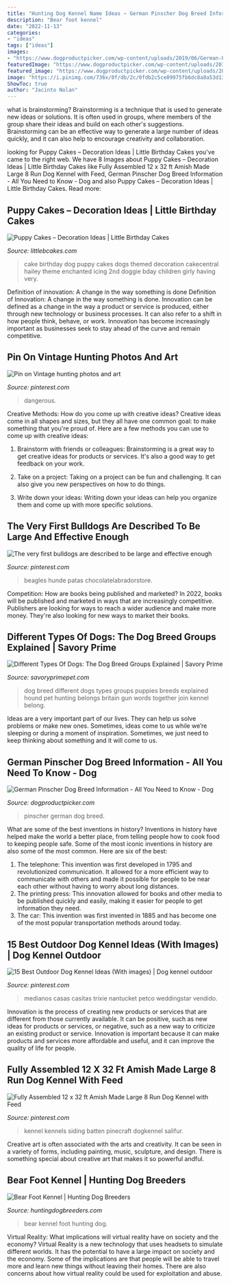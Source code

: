 ```yaml
---
title: "Hunting Dog Kennel Name Ideas ~ German Pinscher Dog Breed Information"
description: "Bear foot kennel"
date: "2022-11-13"
categories:
- "ideas"
tags: ["ideas"]
images:
- "https://www.dogproductpicker.com/wp-content/uploads/2019/06/German-Pinscher-Dog-Breed-Information-All-You-Need-to-Know.jpg"
featuredImage: "https://www.dogproductpicker.com/wp-content/uploads/2019/06/German-Pinscher-Dog-Breed-Information-All-You-Need-to-Know.jpg"
featured_image: "https://www.dogproductpicker.com/wp-content/uploads/2019/06/German-Pinscher-Dog-Breed-Information-All-You-Need-to-Know.jpg"
image: "https://i.pinimg.com/736x/0f/db/2c/0fdb2c5ce09975fb6dc8a8a53d1377c2.jpg"
ShowToc: true
author: "Jacinto Nolan"
---
```



what is brainstorming?
Brainstorming is a technique that is used to generate new ideas or solutions. It is often used in groups, where members of the group share their ideas and build on each other's suggestions. Brainstorming can be an effective way to generate a large number of ideas quickly, and it can also help to encourage creativity and collaboration.

	

		
looking for Puppy Cakes – Decoration Ideas | Little Birthday Cakes you've came to the right web. We have 8 Images about Puppy Cakes – Decoration Ideas | Little Birthday Cakes like Fully Assembled 12 x 32 ft Amish Made Large 8 Run Dog Kennel with Feed, German Pinscher Dog Breed Information - All You Need to Know - Dog and also Puppy Cakes – Decoration Ideas | Little Birthday Cakes. Read more:
		
    
## Puppy Cakes – Decoration Ideas | Little Birthday Cakes

<img loading=lazy src="http://www.littlebcakes.com/wp-content/uploads/2014/05/Puppy-Dog-Birthday-Cakes.jpg" onerror="this.onerror=null;this.src='https://tse2.mm.bing.net/th?id=OIP.XNR6s9rcIDKtg-5bbCi3twHaJm&amp;pid=15.1';" alt="Puppy Cakes – Decoration Ideas | Little Birthday Cakes">

_Source: littlebcakes.com_

>cake birthday dog puppy cakes dogs themed decoration cakecentral hailey theme enchanted icing 2nd doggie bday children girly having very. 

	

Definition of innovation: A change in the way something is done
Definition of Innovation: A change in the way something is done. Innovation can be defined as a change in the way a product or service is produced, either through new technology or business processes. It can also refer to a shift in how people think, behave, or work. Innovation has become increasingly important as businesses seek to stay ahead of the curve and remain competitive.

    
## Pin On Vintage Hunting Photos And Art

<img loading=lazy src="https://i.pinimg.com/736x/00/4f/83/004f83f9918067c5deb1693d61248728.jpg" onerror="this.onerror=null;this.src='https://tse2.mm.bing.net/th?id=OIP.MCHlcj5J4LzmRjfSQe087wHaJQ&amp;pid=15.1';" alt="Pin on Vintage hunting photos and art">

_Source: pinterest.com_

>dangerous. 

	

Creative Methods: How do you come up with creative ideas?
Creative ideas come in all shapes and sizes, but they all have one common goal: to make something that you're proud of. Here are a few methods you can use to come up with creative ideas:
1. Brainstorm with friends or colleagues: Brainstorming is a great way to get creative ideas for products or services. It's also a good way to get feedback on your work.

2. Take on a project: Taking on a project can be fun and challenging. It can also give you new perspectives on how to do things.

3. Write down your ideas: Writing down your ideas can help you organize them and come up with more specific solutions.

    
## The Very First Bulldogs Are Described To Be Large And Effective Enough

<img loading=lazy src="https://i.pinimg.com/originals/bd/4f/59/bd4f598c0fd6ffbe4c07831fd8892062.jpg" onerror="this.onerror=null;this.src='https://tse1.mm.bing.net/th?id=OIP.xA-SjU05oEl79wZsCLuOwwHaNJ&amp;pid=15.1';" alt="The very first bulldogs are described to be large and effective enough">

_Source: pinterest.com_

>beagles hunde patas chocolatelabradorstore. 

	

Competition: How are books being published and marketed?
In 2022, books will be published and marketed in ways that are increasingly competitive. Publishers are looking for ways to reach a wider audience and make more money. They're also looking for new ways to market their books.

    
## Different Types Of Dogs: The Dog Breed Groups Explained | Savory Prime

<img loading=lazy src="https://savoryprimepet.com/wp-content/uploads/2018/04/dog-breed-groups.jpg" onerror="this.onerror=null;this.src='https://tse3.mm.bing.net/th?id=OIP.15XQPIIBAI6hRVBI9FNHJAHaMl&amp;pid=15.1';" alt="Different Types Of Dogs: The Dog Breed Groups Explained | Savory Prime">

_Source: savoryprimepet.com_

>dog breed different dogs types groups puppies breeds explained hound pet hunting belongs britain gun words together join kennel belong. 

	

Ideas are a very important part of our lives. They can help us solve problems or make new ones. Sometimes, ideas come to us while we’re sleeping or during a moment of inspiration. Sometimes, we just need to keep thinking about something and it will come to us.

    
## German Pinscher Dog Breed Information - All You Need To Know - Dog

<img loading=lazy src="https://www.dogproductpicker.com/wp-content/uploads/2019/06/German-Pinscher-Dog-Breed-Information-All-You-Need-to-Know.jpg" onerror="this.onerror=null;this.src='https://tse3.mm.bing.net/th?id=OIP.rOXlyd_LMrmdm16sjr8T2AHaLH&amp;pid=15.1';" alt="German Pinscher Dog Breed Information - All You Need to Know - Dog">

_Source: dogproductpicker.com_

>pinscher german dog breed. 

	

What are some of the best inventions in history?
Inventions in history have helped make the world a better place, from telling people how to cook food to keeping people safe. Some of the most iconic inventions in history are also some of the most common. Here are six of the best: 
1. The telephone: This invention was first developed in 1795 and revolutionized communication. It allowed for a more efficient way to communicate with others and made it possible for people to be near each other without having to worry about long distances. 
2. The printing press: This innovation allowed for books and other media to be published quickly and easily, making it easier for people to get information they need. 
3. The car: This invention was first invented in 1885 and has become one of the most popular transportation methods around today.

    
## 15 Best Outdoor Dog Kennel Ideas (With Images) | Dog Kennel Outdoor

<img loading=lazy src="https://i.pinimg.com/736x/71/98/4e/71984e7081f0aa192aeb74dfd4090208.jpg" onerror="this.onerror=null;this.src='https://tse4.mm.bing.net/th?id=OIP.DBFPR7mNSWGM5ruJz66clgHaHa&amp;pid=15.1';" alt="15 Best Outdoor Dog Kennel Ideas (With images) | Dog kennel outdoor">

_Source: pinterest.com_

>medianos casas casitas trixie nantucket petco weddingstar vendido. 

	

Innovation is the process of creating new products or services that are different from those currently available. It can be positive, such as new ideas for products or services, or negative, such as a new way to criticize an existing product or service. Innovation is important because it can make products and services more affordable and useful, and it can improve the quality of life for people.

    
## Fully Assembled 12 X 32 Ft Amish Made Large 8 Run Dog Kennel With Feed

<img loading=lazy src="https://i.pinimg.com/736x/0f/db/2c/0fdb2c5ce09975fb6dc8a8a53d1377c2.jpg" onerror="this.onerror=null;this.src='https://tse1.mm.bing.net/th?id=OIP.aqvmd8whcHPUYzBFgPj5MgHaHa&amp;pid=15.1';" alt="Fully Assembled 12 x 32 ft Amish Made Large 8 Run Dog Kennel with Feed">

_Source: pinterest.com_

>kennel kennels siding batten pinecraft dogkennel salifur. 

	

Creative art is often associated with the arts and creativity. It can be seen in a variety of forms, including painting, music, sculpture, and design. There is something special about creative art that makes it so powerful andful.

    
## Bear Foot Kennel | Hunting Dog Breeders

<img loading=lazy src="https://www.huntingdogbreeders.com/p/1213/d14348b8.jpg" onerror="this.onerror=null;this.src='https://tse1.mm.bing.net/th?id=OIP.sMc9V9ifLkDdNXIgEfBS8QHaG7&amp;pid=15.1';" alt="Bear Foot Kennel | Hunting Dog Breeders">

_Source: huntingdogbreeders.com_

>bear kennel foot hunting dog. 

	

Virtual Reality: What implications will virtual reality have on society and the economy?
Virtual Reality is a new technology that uses headsets to simulate different worlds. It has the potential to have a large impact on society and the economy. Some of the implications are that people will be able to travel more and learn new things without leaving their homes. There are also concerns about how virtual reality could be used for exploitation and abuse.

